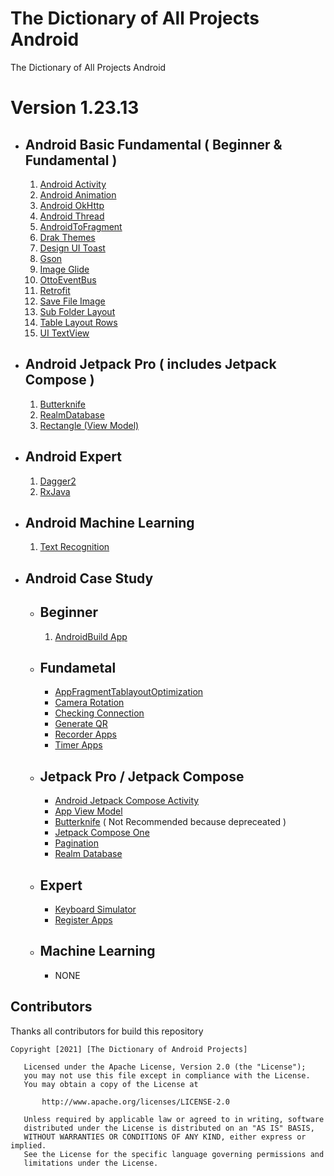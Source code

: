 # The Dictionary of All Projects Android

The Dictionary of All Projects Android

# Version 1.23.13
- ## Android Basic Fundamental ( Beginner & Fundamental )
  1. <a href="https://github.com/kelvin373-ht/ProjectAppAndroid/tree/master/AndroidBasicFundamental/AndroidActivity">Android Activity</a>
  2. <a href="https://github.com/kelvin373-ht/ProjectAppAndroid/tree/master/AndroidBasicFundamental/AndroidAnimation">Android Animation</a>
  3. <a href="https://github.com/kelvin373-ht/ProjectAppAndroid/tree/master/AndroidBasicFundamental/AndroidOkHttp">Android OkHttp</a>
  4. <a href="https://github.com/kelvin373-ht/ProjectAppAndroid/tree/master/AndroidBasicFundamental/AndroidThread">Android Thread</a>
  5. <a href="https://github.com/kelvin373-ht/ProjectAppAndroid/tree/master/AndroidBasicFundamental/AndroidToFragment">AndroidToFragment</a>
  6. <a href="https://github.com/kelvin373-ht/ProjectAppAndroid/tree/master/AndroidBasicFundamental/DarkThemesApp">Drak Themes</a>
  7. <a href="https://github.com/kelvin373-ht/ProjectAppAndroid/tree/master/AndroidBasicFundamental/DesignUIToast">Design UI Toast</a>
  8. <a href="https://github.com/kelvin373-ht/ProjectAppAndroid/tree/master/AndroidBasicFundamental/GsonApp">Gson</a>
  9. <a href="https://github.com/kelvin373-ht/ProjectAppAndroid/tree/master/AndroidBasicFundamental/ImageGlideApp">Image Glide</a>
  10. <a href="https://github.com/kelvin373-ht/ProjectAppAndroid/tree/master/AndroidBasicFundamental/OttoEventBusApp">OttoEventBus</a>
  11. <a href="https://github.com/kelvin373-ht/ProjectAppAndroid/tree/master/AndroidBasicFundamental/RetrofitApp">Retrofit</a>
  12. <a href="https://github.com/kelvin373-ht/ProjectAppAndroid/tree/master/AndroidBasicFundamental/SaveFileImage">Save File Image</a>
  13. <a href="https://github.com/kelvin373-ht/ProjectAppAndroid/tree/master/AndroidBasicFundamental/SubFolderLayoutApp">Sub Folder Layout</a>
  14. <a href="https://github.com/kelvin373-ht/ProjectAppAndroid/tree/master/AndroidBasicFundamental/TableLayoutRowsApp">Table Layout Rows</a>
  15. <a href="https://github.com/kelvin373-ht/ProjectAppAndroid/tree/master/AndroidBasicFundamental/UITextView">UI TextView</a>
- ## Android Jetpack Pro ( includes Jetpack Compose )
  1. <a href="https://github.com/kelvin373-ht/ProjectAppAndroid/tree/master/AndroidJetpackPro/AppViewModel/ButterknifeApp">Butterknife</a>
  2. <a href="https://github.com/kelvin373-ht/ProjectAppAndroid/tree/master/AndroidJetpackPro/AppViewModel/RealmDatabaseApp">RealmDatabase</a>
  3. <a href="https://github.com/kelvin373-ht/ProjectAppAndroid/tree/master/AndroidJetpackPro/AppViewModel/RectangleApp">Rectangle (View Model)</a>
- ## Android Expert
  1. <a href="https://github.com/kelvin373-ht/ProjectAppAndroid/tree/develop/AndroidExpert/Dagger2App">Dagger2</a>
  2. <a href="https://github.com/kelvin373-ht/ProjectAppAndroid/tree/develop/AndroidExpert/RxJavaApp">RxJava</a>
- ## Android Machine Learning
  1. <a href="https://github.com/kelvin373-ht/ProjectAppAndroid/tree/master/AndroidMachineLearning/MLKit/TextRecognition">Text Recognition</a>
- ## Android Case Study
  - ## Beginner
      1. <a href="https://github.com/kelvin373-ht/ProjectAppAndroid/tree/master/AndroidCaseStudy/AndroidBuildApps">AndroidBuild App</a>
  - ## Fundametal
      * <a href="https://github.com/kelvin373-ht/ProjectAppAndroid/tree/master/AndroidCaseStudy/AppFragmentTablayoutOptimization">AppFragmentTablayoutOptimization</a>
      * <a href="https://github.com/kelvin373-ht/ProjectAppAndroid/tree/master/AndroidCaseStudy/CameraRotation">Camera Rotation</a>
      * <a href="https://github.com/kelvin373-ht/ProjectAppAndroid/tree/master/AndroidCaseStudy/CheckingConnection">Checking Connection</a>
      * <a href="https://github.com/kelvin373-ht/ProjectAppAndroid/tree/master/AndroidCaseStudy/GenerateQR">Generate QR</a>
      * <a href="https://github.com/kelvin373-ht/ProjectAppAndroid/tree/master/AndroidCaseStudy/RecorderApps">Recorder Apps</a>
      * <a href="https://github.com/kelvin373-ht/ProjectAppAndroid/tree/master/AndroidCaseStudy/TimerApps">Timer Apps</a>
  - ## Jetpack Pro / Jetpack Compose
      * <a href="https://github.com/kelvin373-ht/ProjectAppAndroid/tree/master/AndroidJetpackPro/AndroidJetpackComposeActivity">Android Jetpack Compose Activity</a>
      * <a href="https://github.com/kelvin373-ht/ProjectAppAndroid/tree/master/AndroidJetpackPro/AppViewModel/RectangleApp">App View Model</a>
      * <a href="https://github.com/kelvin373-ht/ProjectAppAndroid/tree/master/AndroidJetpackPro/ButterknifeApp">Butterknife</a> ( Not Recommended because depreceated )
      * <a href="https://github.com/kelvin373-ht/ProjectAppAndroid/tree/master/AndroidJetpackPro/JetpackComposeOne">Jetpack Compose One</a>
      * <a href="https://github.com/kelvin373-ht/ProjectAppAndroid/tree/master/AndroidJetpackPro/LatihanPagination">Pagination</a> 
      * <a href="https://github.com/kelvin373-ht/ProjectAppAndroid/tree/master/AndroidJetpackPro/RealmDatabaseApp">Realm Database</a>

  - ## Expert
      * <a href="https://github.com/kelvin373-ht/ProjectAppAndroid/tree/release/v1.23.13/AndroidCaseStudy/Expert/KeyboardSimulator">Keyboard Simulator</a>
      * <a href="https://github.com/kelvin373-ht/ProjectAppAndroid/tree/release/v1.23.13/AndroidCaseStudy/Expert/RegisterApps">Register Apps</a>
  - ## Machine Learning
      * NONE

## Contributors
Thanks all contributors for build this repository

```
Copyright [2021] [The Dictionary of Android Projects]

   Licensed under the Apache License, Version 2.0 (the "License");
   you may not use this file except in compliance with the License.
   You may obtain a copy of the License at

       http://www.apache.org/licenses/LICENSE-2.0

   Unless required by applicable law or agreed to in writing, software
   distributed under the License is distributed on an "AS IS" BASIS,
   WITHOUT WARRANTIES OR CONDITIONS OF ANY KIND, either express or implied.
   See the License for the specific language governing permissions and
   limitations under the License.
   
```   
